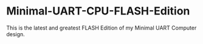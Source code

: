 # Minimal-UART-CPU-FLASH-Edition
This is the latest and greatest FLASH Edition of my Minimal UART Computer design.
